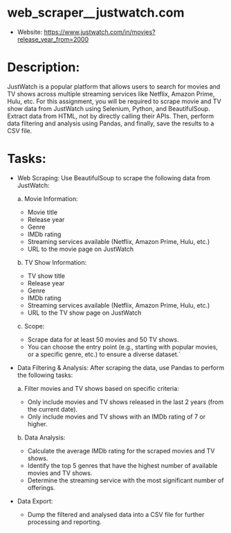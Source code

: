 # web_scraper__justwatch.com

* Website: https://www.justwatch.com/in/movies?release_year_from=2000

# Description:
JustWatch is a popular platform that allows users to search for movies and TV shows across multiple streaming services like Netflix, Amazon Prime, Hulu, etc. For this assignment, you will be required to scrape movie and TV show data from JustWatch using Selenium, Python, and BeautifulSoup. Extract data from HTML, not by directly calling their APIs. Then, perform data filtering and analysis using Pandas, and finally, save the results to a CSV file.

# Tasks:
* Web Scraping:
  Use BeautifulSoup to scrape the following data from JustWatch:

  a. Movie Information:
    - Movie title
    - Release year
    - Genre
    - IMDb rating
    - Streaming services available (Netflix, Amazon Prime, Hulu, etc.)
    - URL to the movie page on JustWatch
  
  b. TV Show Information:
    - TV show title
    - Release year
    - Genre
    - IMDb rating
    - Streaming services available (Netflix, Amazon Prime, Hulu, etc.)
    - URL to the TV show page on JustWatch
      
  c. Scope:
     - Scrape data for at least 50 movies and 50 TV shows.
     - You can choose the entry point (e.g., starting with popular movies,
       or a specific genre, etc.) to ensure a diverse dataset.`

* Data Filtering & Analysis:
  After scraping the data, use Pandas to perform the following tasks:

  a. Filter movies and TV shows based on specific criteria:
     - Only include movies and TV shows released in the last 2 years (from the current date).
     - Only include movies and TV shows with an IMDb rating of 7 or higher.
       
  b. Data Analysis:
     - Calculate the average IMDb rating for the scraped movies and TV shows.
     - Identify the top 5 genres that have the highest number of available movies and TV shows.
     - Determine the streaming service with the most significant number of offerings.
   
* Data Export:
   - Dump the filtered and analysed data into a CSV file for further processing and reporting.
     
